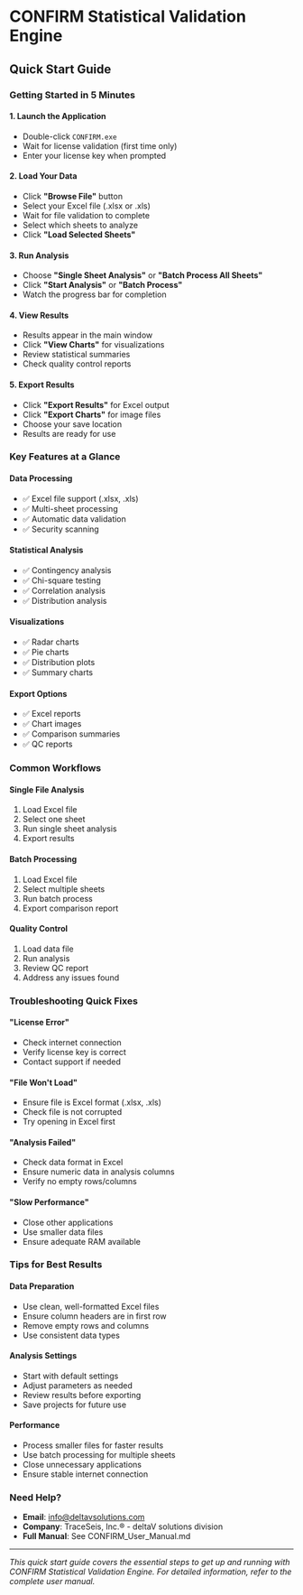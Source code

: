 # CONFIRM Statistical Validation Engine
## Quick Start Guide

### **Getting Started in 5 Minutes**

#### **1. Launch the Application**
- Double-click `CONFIRM.exe`
- Wait for license validation (first time only)
- Enter your license key when prompted

#### **2. Load Your Data**
- Click **"Browse File"** button
- Select your Excel file (.xlsx or .xls)
- Wait for file validation to complete
- Select which sheets to analyze
- Click **"Load Selected Sheets"**

#### **3. Run Analysis**
- Choose **"Single Sheet Analysis"** or **"Batch Process All Sheets"**
- Click **"Start Analysis"** or **"Batch Process"**
- Watch the progress bar for completion

#### **4. View Results**
- Results appear in the main window
- Click **"View Charts"** for visualizations
- Review statistical summaries
- Check quality control reports

#### **5. Export Results**
- Click **"Export Results"** for Excel output
- Click **"Export Charts"** for image files
- Choose your save location
- Results are ready for use

### **Key Features at a Glance**

#### **Data Processing**
- ✅ Excel file support (.xlsx, .xls)
- ✅ Multi-sheet processing
- ✅ Automatic data validation
- ✅ Security scanning

#### **Statistical Analysis**
- ✅ Contingency analysis
- ✅ Chi-square testing
- ✅ Correlation analysis
- ✅ Distribution analysis

#### **Visualizations**
- ✅ Radar charts
- ✅ Pie charts
- ✅ Distribution plots
- ✅ Summary charts

#### **Export Options**
- ✅ Excel reports
- ✅ Chart images
- ✅ Comparison summaries
- ✅ QC reports

### **Common Workflows**

#### **Single File Analysis**
1. Load Excel file
2. Select one sheet
3. Run single sheet analysis
4. Export results

#### **Batch Processing**
1. Load Excel file
2. Select multiple sheets
3. Run batch process
4. Export comparison report

#### **Quality Control**
1. Load data file
2. Run analysis
3. Review QC report
4. Address any issues found

### **Troubleshooting Quick Fixes**

#### **"License Error"**
- Check internet connection
- Verify license key is correct
- Contact support if needed

#### **"File Won't Load"**
- Ensure file is Excel format (.xlsx, .xls)
- Check file is not corrupted
- Try opening in Excel first

#### **"Analysis Failed"**
- Check data format in Excel
- Ensure numeric data in analysis columns
- Verify no empty rows/columns

#### **"Slow Performance"**
- Close other applications
- Use smaller data files
- Ensure adequate RAM available

### **Tips for Best Results**

#### **Data Preparation**
- Use clean, well-formatted Excel files
- Ensure column headers are in first row
- Remove empty rows and columns
- Use consistent data types

#### **Analysis Settings**
- Start with default settings
- Adjust parameters as needed
- Review results before exporting
- Save projects for future use

#### **Performance**
- Process smaller files for faster results
- Use batch processing for multiple sheets
- Close unnecessary applications
- Ensure stable internet connection

### **Need Help?**
- **Email**: info@deltavsolutions.com
- **Company**: TraceSeis, Inc.® - deltaV solutions division
- **Full Manual**: See CONFIRM_User_Manual.md

---

*This quick start guide covers the essential steps to get up and running with CONFIRM Statistical Validation Engine. For detailed information, refer to the complete user manual.*
